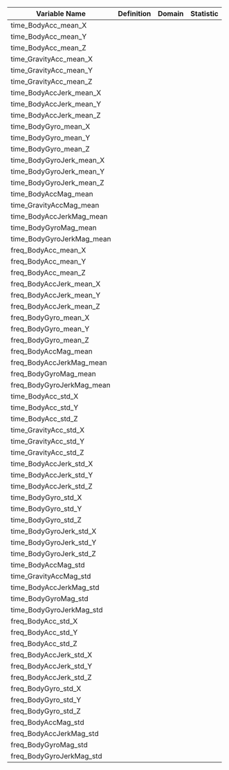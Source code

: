 | Variable Name            | Definition | Domain | Statistic |
| ----------------------   | :---------:| :----: | --------: |
| time_BodyAcc_mean_X      |
| time_BodyAcc_mean_Y      |
| time_BodyAcc_mean_Z      |   
| time_GravityAcc_mean_X   |  
| time_GravityAcc_mean_Y   |
| time_GravityAcc_mean_Z   |
| time_BodyAccJerk_mean_X  |
| time_BodyAccJerk_mean_Y  |
| time_BodyAccJerk_mean_Z  |
| time_BodyGyro_mean_X     |
| time_BodyGyro_mean_Y     |
| time_BodyGyro_mean_Z     |
| time_BodyGyroJerk_mean_X |
| time_BodyGyroJerk_mean_Y |
| time_BodyGyroJerk_mean_Z |
| time_BodyAccMag_mean     |
| time_GravityAccMag_mean  |
| time_BodyAccJerkMag_mean |
| time_BodyGyroMag_mean    |
| time_BodyGyroJerkMag_mean|
| freq_BodyAcc_mean_X      |
| freq_BodyAcc_mean_Y      |
| freq_BodyAcc_mean_Z      |
| freq_BodyAccJerk_mean_X  |
| freq_BodyAccJerk_mean_Y  |
| freq_BodyAccJerk_mean_Z  |
| freq_BodyGyro_mean_X     |
| freq_BodyGyro_mean_Y     |
| freq_BodyGyro_mean_Z     |
| freq_BodyAccMag_mean     |
| freq_BodyAccJerkMag_mean | 
| freq_BodyGyroMag_mean    |
| freq_BodyGyroJerkMag_mean|
| time_BodyAcc_std_X       | 
| time_BodyAcc_std_Y       |
| time_BodyAcc_std_Z       |
| time_GravityAcc_std_X    |
| time_GravityAcc_std_Y    |
| time_GravityAcc_std_Z    |
| time_BodyAccJerk_std_X   |
| time_BodyAccJerk_std_Y   |
| time_BodyAccJerk_std_Z   |
| time_BodyGyro_std_X      |
| time_BodyGyro_std_Y      |
| time_BodyGyro_std_Z      |
| time_BodyGyroJerk_std_X  |
| time_BodyGyroJerk_std_Y  |
| time_BodyGyroJerk_std_Z  | 
| time_BodyAccMag_std      |
| time_GravityAccMag_std   |
| time_BodyAccJerkMag_std  | 
| time_BodyGyroMag_std     |
| time_BodyGyroJerkMag_std |  
| freq_BodyAcc_std_X       |
| freq_BodyAcc_std_Y       |
| freq_BodyAcc_std_Z       |
| freq_BodyAccJerk_std_X   |
| freq_BodyAccJerk_std_Y   |
| freq_BodyAccJerk_std_Z   |
| freq_BodyGyro_std_X      | 
| freq_BodyGyro_std_Y      |
| freq_BodyGyro_std_Z      | 
| freq_BodyAccMag_std      | 
| freq_BodyAccJerkMag_std  |
| freq_BodyGyroMag_std     |
| freq_BodyGyroJerkMag_std |
